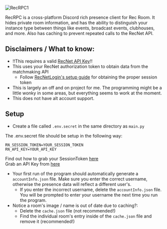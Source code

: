 ![RecRPC1](https://github.com/user-attachments/assets/5523ed9a-0879-4ec0-8b30-416350534f88)


RecRPC is a cross-platform Discord rich presence client for Rec Room. It hides private room information, and has the ability to distinguish your instance type between things like events, broadcast events, clubhouses, and more. Also has caching to prevent repeated calls to the RecNet API.

## Disclaimers / What to know:
* ‼️This requires a valid [RecNet API Key](https://devportal.rec.net)‼️
* This uses your RecNet authorization token to obtain data from the matchmaking API
   * Follow [RecNetLogin's setup guide](https://github.com/Jegarde/RecNet-Login?tab=readme-ov-file#setup) for obtaining the proper session token
* This is largely an off and on project for me. The programming might be a little wonky in some areas, but everything seems to work at the moment.
* This does not have alt account support.

## Setup

* Create a file called `.env.secret` in the same directory as `main.py`

The .env.secret file should be setup in the following way:  
```
RN_SESSION_TOKEN=YOUR_SESSION_TOKEN  
RN_API_KEY=YOUR_API_KEY
```
Find out how to grab your SessionToken [here](https://github.com/Jegarde/RecNet-Login?tab=readme-ov-file#setup)  
Grab an API Key from [here](https://devportal.rec.net)  

* Your first run of the program should automatically generate a `accountInfo.json` file. Make sure you enter the correct username, otherwise the presence data will reflect a different user's.
  * If you enter the incorrect username, delete the `accountInfo.json` file. You will be prompted to enter your username the next time you run the program.
* Notice a room's image / name is out of date due to caching?:
  * Delete the `cache.json` file (not recommended!)
  * Find the individual room's entry inside of the `cache.json` file and remove it (recommended!)



